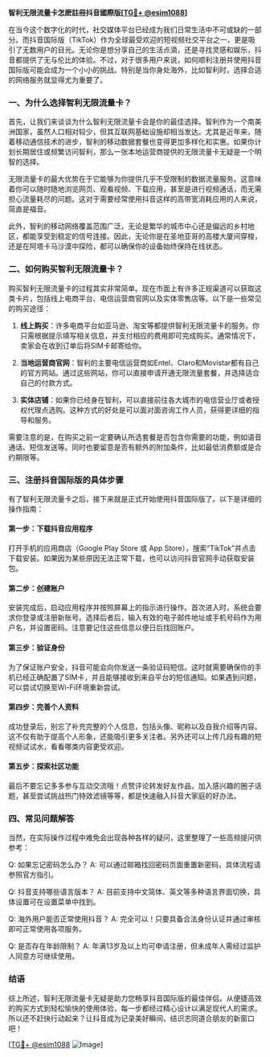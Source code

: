 **智利无限流量卡怎麽註冊抖音國際版[[TG💪+ @esim1088](https://t.me/s/esim1088)]**

在当今这个数字化的时代，社交媒体平台已经成为我们日常生活中不可或缺的一部分。而抖音国际版（TikTok）作为全球最受欢迎的短视频社交平台之一，更是吸引了无数用户的目光。无论你是想分享自己的生活点滴，还是寻找灵感和娱乐，抖音都提供了无与伦比的体验。不过，对于很多用户来说，如何顺利注册并使用抖音国际版可能会成为一个小小的挑战。特别是当你身处海外，比如智利时，选择合适的网络服务就显得尤为重要了。

### 一、为什么选择智利无限流量卡？

首先，让我们来谈谈为什么智利无限流量卡会是你的最佳选择。智利作为一个南美洲国家，虽然人口相对较少，但其互联网基础设施却相当发达。尤其是近年来，随着移动通信技术的进步，智利的移动数据套餐也变得更加多样化和实惠。如果你计划长期居住或频繁访问智利，那么一张本地运营商提供的无限流量卡无疑是一个明智的选择。

无限流量卡的最大优势在于它能够为你提供几乎不受限制的数据流量服务。这意味着你可以随时随地浏览网页、观看视频、下载应用，甚至是进行视频通话，而无需担心流量耗尽的问题。这对于需要经常使用抖音这样的高带宽消耗应用的人来说，简直是福音。

此外，智利的移动网络覆盖范围广泛，无论是繁华的城市中心还是偏远的乡村地区，都能享受到稳定的信号连接。因此，无论你是在圣地亚哥的高楼大厦间穿梭，还是在阿塔卡马沙漠中探险，都可以确保你的设备始终保持在线状态。

### 二、如何购买智利无限流量卡？

购买智利无限流量卡的过程其实非常简单。现在市面上有许多正规渠道可以获取这类卡片，包括线上电商平台、电信运营商官网以及实体零售店等。以下是一些常见的购买途径：

1. **线上购买**：许多电商平台如亚马逊、淘宝等都提供智利无限流量卡的服务。你只需根据提示填写相关信息，并支付相应的费用即可完成购买。通常情况下，卖家会在收到订单后将SIM卡邮寄给你。

2. **当地运营商官网**：智利的主要电信运营商如Entel、Claro和Movistar都有自己的官方网站。通过这些网站，你可以直接申请开通无限流量套餐，并选择适合自己的付款方式。

3. **实体店铺**：如果你已经身在智利，可以直接前往各大城市的电信营业厅或者授权代理点选购。这种方式的好处是可以面对面咨询工作人员，获得更详细的指导和服务。

需要注意的是，在购买之前一定要确认所选套餐是否包含你需要的功能，例如语音通话、短信发送等。同时也要留意是否有额外的附加条件，比如最低消费额或是合约期限等。

### 三、注册抖音国际版的具体步骤

有了智利无限流量卡之后，接下来就是正式开始使用抖音国际版了。以下是详细的操作指南：

#### 第一步：下载抖音应用程序
打开手机的应用商店（Google Play Store 或 App Store），搜索“TikTok”并点击下载安装。如果因为某些原因无法正常下载，也可以访问抖音官网手动获取安装包。

#### 第二步：创建账户
安装完成后，启动应用程序并按照屏幕上的指示进行操作。首次进入时，系统会要求你登录或注册新账号。选择后者后，输入有效的电子邮件地址或手机号码作为用户名，并设置密码。注意要记住这些信息以便日后找回账户。

#### 第三步：验证身份
为了保证账户安全，抖音可能会向你发送一条验证码短信。这时就需要确保你的手机已经正确配置了SIM卡，并且能够接收到来自平台的短信通知。如果遇到问题，可以尝试切换至Wi-Fi环境重新尝试。

#### 第四步：完善个人资料
成功登录后，别忘了补充完整的个人信息，包括头像、昵称以及自我介绍等内容。这不仅有助于提高个人形象，还能吸引更多关注者。另外还可以上传几段有趣的短视频试试水，看看哪类内容更受欢迎。

#### 第五步：探索社区功能
最后不要忘记多多参与互动交流哦！点赞评论转发好友作品，加入感兴趣的圈子话题，甚至尝试挑战热门特效滤镜等等，都是快速融入抖音大家庭的好办法。

### 四、常见问题解答

当然，在实际操作过程中难免会出现各种各样的疑问，这里整理了一些高频提问供参考：

Q: 如果忘记密码怎么办？
A: 可以通过邮箱找回密码页面重置新密码，具体流程请参照官方指引。

Q: 抖音支持哪些语言版本？
A: 目前支持中文简体、英文等多种语言界面切换，具体设置可在设置菜单中找到。

Q: 海外用户能否正常使用抖音？
A: 完全可以！只要具备合法身份认证并通过审核即可正常使用各项服务。

Q: 是否存在年龄限制？
A: 年满13岁及以上均可申请注册，但未成年人需经过监护人同意方可继续使用。

### 结语

综上所述，智利无限流量卡无疑是助力您畅享抖音国际版的最佳伴侣。从便捷高效的购买方式到轻松愉快的使用体验，每一步都经过精心设计以满足现代人的需求。所以还不赶快行动起来？让抖音成为记录美好瞬间、结识志同道合朋友的新窗口吧！

[[TG💪+ @esim1088](https://t.me/s/esim1088) ![Image](https://i.postimg.cc/4NQfJmqS/Snipaste-2025-05-13-00-14-12.png)]